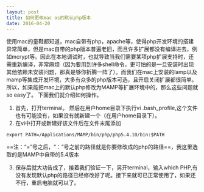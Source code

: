 ```yaml
---
layout: post
title: 如何更改mac os的默认php版本
date: 2016-04-20
---
```

使用mac的童鞋都知道，mac自带有php，apache等，使得php开发环境的搭建异常简单，但是mac自带的php版本普遍老旧，而且许多扩展都没有编译进去，例如mcrypt等。因此在本地调试时，也就导致当我们需要某项php扩展支持时，还需重新编译，非常麻烦（因为要用到许多shell命令，更可怕的是一旦安装时出现其他依赖未安装问题，那真是够你折腾一阵了）。而我们在mac上安装的lamp以及mamp等集成开发环境，大多有众多的php版本可选，且开启关闭扩展都很简单。所以，如果能把mac上的默认php修改为MAMP等扩展环境中的，那么这些问题就so easy了。
下面我们就介绍如何操作。
1. 首先，打开terminal。
然后在用户home目录下执行vi .bash_profile,这个文件也有可能没有，如果没有就新建一个（在用户home目录下）。
2. 在vi中打开或新建好该文件后在文件末尾添加
```
export PATH=/Applications/MAMP/bin/php/php5.4.10/bin:$PATH
```
==注：“=”号之后，“：”号之前的路径就是你要修改成的php的路径==，我这里选取的是MAMP中自带的5.4版本

3. 保存后就大功告成了，接着我们验证一下，另开terminal，输入which PHP,有没有发现默认php的路径已经修改好了呢。接下来就可已正常使用了，如果还不行，重启电脑就可以了。